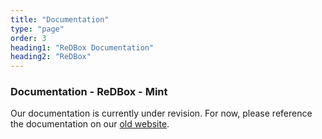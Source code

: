```yaml
---
title: "Documentation"
type: "page"
order: 3
heading1: "ReDBox Documentation" 
heading2: "ReDBox"
---
```


### Documentation - ReDBox - Mint

Our documentation is currently under revision. For now, please reference the documentation on our [old website](http://www.redboxresearchdata.com.au/documentation).
